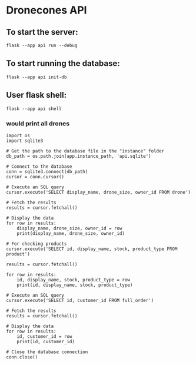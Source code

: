 # Dronecones API

## To start the server:

`flask --app api run --debug`

## To start running the database:

`flask --app api init-db`

## User flask shell:

`flask --app api shell`

### would print all drones

```
import os
import sqlite3

# Get the path to the database file in the "instance" folder
db_path = os.path.join(app.instance_path, 'api.sqlite')

# Connect to the database
conn = sqlite3.connect(db_path)
cursor = conn.cursor()

# Execute an SQL query
cursor.execute('SELECT display_name, drone_size, owner_id FROM drone')

# Fetch the results
results = cursor.fetchall()

# Display the data
for row in results:
    display_name, drone_size, owner_id = row
    print(display_name, drone_size, owner_id)

# For checking products
cursor.execute('SELECT id, display_name, stock, product_type FROM product')

results = cursor.fetchall()

for row in results:
    id, display_name, stock, product_type = row
    print(id, display_name, stock, product_type)

# Execute an SQL query
cursor.execute('SELECT id, customer_id FROM full_order')

# Fetch the results
results = cursor.fetchall()

# Display the data
for row in results:
    id, customer_id = row
    print(id, customer_id)

# Close the database connection
conn.close()




```
